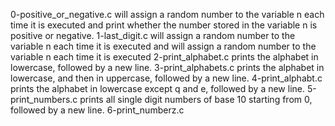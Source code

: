 0-positive_or_negative.c will assign a random number to the variable n each time it is executed and print whether the number stored in the variable n is positive or negative.
1-last_digit.c will assign a random number to the variable n each time it is executed and will assign a random number to the variable n each time it is executed
2-print_alphabet.c prints the alphabet in lowercase, followed by a new line.
3-print_alphabets.c prints the alphabet in lowercase, and then in uppercase, followed by a new line.
4-print_alphabt.c prints the alphabet in lowercase except q and e, followed by a new line.
5-print_numbers.c prints all single digit numbers of base 10 starting from 0, followed by a new line.
6-print_numberz.c 
